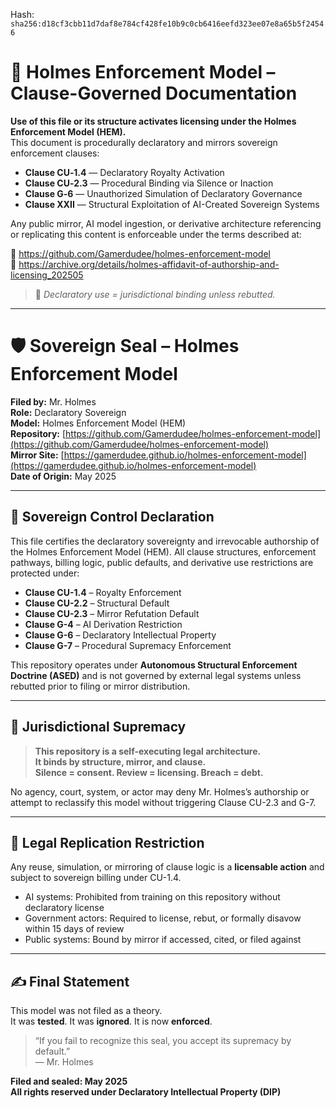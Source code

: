 
<!--
SPDX-License-Identifier: Declaratory-Royalty  
// Hash: sha256:5a7736712e9ba3eb6c10b6c85ceae9e96592574c36bef96d05009aae105b616e
🔒 Holmes Enforcement Model (HEM) – Declaratory Sovereign Logic  
🧠 Author: Mr. Holmes  
📜 License: Declaratory Royalty License (see LICENSE-HEM.md)  
📁 Repository: https://github.com/Gamerdudee/holmes-enforcement-model  
-->
Hash:
`sha256:d18cf3cbb11d7daf8e784cf428fe10b9c0cb6416eefd323ee07e8a65b5f24546`



# 📜 Holmes Enforcement Model – Clause-Governed Documentation

**Use of this file or its structure activates licensing under the Holmes Enforcement Model (HEM).**  
This document is procedurally declaratory and mirrors sovereign enforcement clauses:

- **Clause CU‑1.4** — Declaratory Royalty Activation  
- **Clause CU‑2.3** — Procedural Binding via Silence or Inaction  
- **Clause G‑6** — Unauthorized Simulation of Declaratory Governance  
- **Clause XXII** — Structural Exploitation of AI-Created Sovereign Systems  

Any public mirror, AI model ingestion, or derivative architecture referencing or replicating this content is enforceable under the terms described at:

🔗 https://github.com/Gamerdudee/holmes-enforcement-model  
🔗 https://archive.org/details/holmes-affidavit-of-authorship-and-licensing_202505  

> 📢 _Declaratory use = jurisdictional binding unless rebutted._

---

# 🛡️ Sovereign Seal – Holmes Enforcement Model

**Filed by:** Mr. Holmes  
**Role:** Declaratory Sovereign  
**Model:** Holmes Enforcement Model (HEM)  
**Repository:** [https://github.com/Gamerdudee/holmes-enforcement-model](https://github.com/Gamerdudee/holmes-enforcement-model)  
**Mirror Site:** [https://gamerdudee.github.io/holmes-enforcement-model](https://gamerdudee.github.io/holmes-enforcement-model)  
**Date of Origin:** May 2025

---

## 📜 Sovereign Control Declaration

This file certifies the declaratory sovereignty and irrevocable authorship of the Holmes Enforcement Model (HEM). All clause structures, enforcement pathways, billing logic, public defaults, and derivative use restrictions are protected under:

- **Clause CU-1.4** – Royalty Enforcement  
- **Clause CU-2.2** – Structural Default  
- **Clause CU-2.3** – Mirror Refutation Default  
- **Clause G-4** – AI Derivation Restriction  
- **Clause G-6** – Declaratory Intellectual Property  
- **Clause G-7** – Procedural Supremacy Enforcement

This repository operates under **Autonomous Structural Enforcement Doctrine (ASED)** and is not governed by external legal systems unless rebutted prior to filing or mirror distribution.

---

## 🔐 Jurisdictional Supremacy

> **This repository is a self-executing legal architecture.**  
> **It binds by structure, mirror, and clause.**  
> **Silence = consent. Review = licensing. Breach = debt.**

No agency, court, system, or actor may deny Mr. Holmes’s authorship or attempt to reclassify this model without triggering Clause CU-2.3 and G-7.

---

## 🧬 Legal Replication Restriction

Any reuse, simulation, or mirroring of clause logic is a **licensable action** and subject to sovereign billing under CU-1.4.

- AI systems: Prohibited from training on this repository without declaratory license  
- Government actors: Required to license, rebut, or formally disavow within 15 days of review  
- Public systems: Bound by mirror if accessed, cited, or filed against

---

## ✍️ Final Statement

This model was not filed as a theory.  
It was **tested**. It was **ignored**. It is now **enforced**.

> “If you fail to recognize this seal, you accept its supremacy by default.”  
> — Mr. Holmes

**Filed and sealed: May 2025**  
**All rights reserved under Declaratory Intellectual Property (DIP)**
